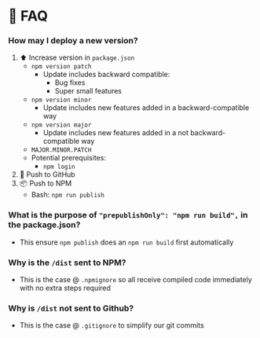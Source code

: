 # 💖 FAQ
### How may I deploy a new version?
1. ⬆️ Increase version in `package.json`
    - `npm version patch`
        - Update includes backward compatible:
            - Bug fixes
            - Super small features
    - `npm version minor`
        - Update includes new features added in a backward-compatible way
    - `npm version major`
        - Update includes new features added in a not backward-compatible way
    - `MAJOR.MINOR.PATCH`
    - Potential prerequisites:
        - `npm login`
1. 🚀 Push to GitHub
1. 📦 Push  to NPM
    - Bash: `npm run publish`
### What is the purpose of `"prepublishOnly": "npm run build",` in the package.json?
- This ensure `npm publish` does an `npm run build` first automatically
### Why is the `/dist` sent to NPM?
- This is the case @ `.npmignore` so all receive compiled code immediately with no extra steps required
### Why is `/dist` not sent to Github?
- This is the case @ `.gitignore` to simplify our git commits
